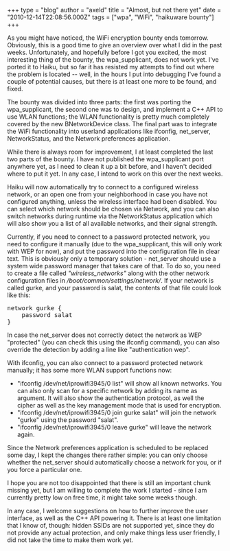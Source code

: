 +++
type = "blog"
author = "axeld"
title = "Almost, but not there yet"
date = "2010-12-14T22:08:56.000Z"
tags = ["wpa", "WiFi", "haikuware bounty"]
+++

<p>As you might have noticed, the WiFi encryption bounty ends tomorrow. Obviously, this is a good time to give an overview over what I did in the past weeks. Unfortunately, and hopefully before I got you excited, the most interesting thing of the bounty, the wpa_supplicant, does not work yet. I've ported it to Haiku, but so far it has resisted my attempts to find out where the problem is located -- well, in the hours I put into debugging I've found a couple of potential causes, but there is at least one more to be found, and fixed.</p>

<!--more-->

<p>The bounty was divided into three parts: the first was porting the wpa_supplicant, the second one was to design, and implement a C++ API to use WLAN functions; the WLAN functionality is pretty much completely covered by the new BNetworkDevice class. The final part was to integrate the WiFi functionality into userland applications like ifconfig, net_server, NetworkStatus, and the Network preferences application.</p>

<p>While there is always room for improvement, I at least completed the last two parts of the bounty. I have not published the wpa_supplicant port anywhere yet, as I need to clean it up a bit before, and I haven't decided where to put it yet. In any case, I intend to work on this over the next weeks.</p>

<p>Haiku will now automatically try to connect to a configured wireless network, or an open one from your neighborhood in case you have not configured anything, unless the wireless interface had been disabled. You can select which network should be chosen via Network, and you can also switch networks during runtime via the NetworkStatus application which will also show you a list of all available networks, and their signal strength.</p>

<p>Currently, if you need to connect to a password protected network, you need to configure it manually (due to the wpa_supplicant, this will only work with WEP for now), and put the password into the configuration file in clear text. This is obviously only a temporary solution - net_server should use a system wide password manager that takes care of that. To do so, you need to create a file called <i>"wireless_networks"</i> along with the other network configuration files in <i>/boot/common/settings/network/</i>. If your network is called gurke, and your password is salat, the contents of that file could look like this:</p>
<pre>
network gurke {
    password salat
}
</pre>
<p>In case the net_server does not correctly detect the network as WEP "protected" (you can check this using the ifconfig command), you can also override the detection by adding a line like "authentication wep".</p>

<p>With ifconfig, you can also connect to a password protected network manually; it has some more WLAN support functions now:</p>

<ul>
    <li>"ifconfig /dev/net/iprowifi3945/0 list" will show all known networks. You can also only scan for a specific network by adding its name as argument. It will also show the authentication protocol, as well the cipher as well as the key management mode that is used for encryption.</li>
    <li>"ifconfig /dev/net/iprowifi3945/0 join gurke salat" will join the network "gurke" using the password "salat".</li>
    <li>"ifconfig /dev/net/iprowifi3945/0 leave gurke" will leave the network again.</li>
</ul>

<p>Since the Network preferences application is scheduled to be replaced some day, I kept the changes there rather simple: you can only choose whether the net_server should automatically choose a network for you, or if you force a particular one.</p>

<p>I hope you are not too disappointed that there is still an important chunk missing yet, but I am willing to complete the work I started - since I am currently pretty low on free time, it might take some weeks though.</p>

<p>In any case, I welcome suggestions on how to further improve the user interface, as well as the C++ API powering it. There is at least one limitation that I know of, though: hidden SSIDs are not supported yet, since they do not provide any actual protection, and only make things less user friendly, I did not take the time to make them work yet.</p>
